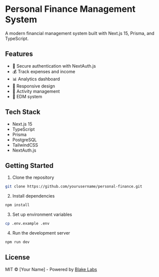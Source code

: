 # Personal Finance Management System

A modern financial management system built with Next.js 15, Prisma, and TypeScript.

## Features

- 🔐 Secure authentication with NextAuth.js
- 💰 Track expenses and income
- 📊 Analytics dashboard
- 📱 Responsive design
- 🎯 Activity management
- 📧 EDM system

## Tech Stack

- Next.js 15
- TypeScript
- Prisma
- PostgreSQL
- TailwindCSS
- NextAuth.js

## Getting Started

1. Clone the repository
```bash
git clone https://github.com/yourusername/personal-finance.git
```

2. Install dependencies
```bash
npm install
```

3. Set up environment variables
```bash
cp .env.example .env
```

4. Run the development server
```bash
npm run dev
```

## License

MIT © [Your Name] - Powered by [Blake Labs](https://wchung.tw/)
